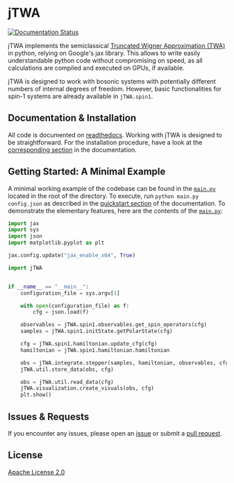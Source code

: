 # jTWA
[![Documentation Status](https://readthedocs.org/projects/jtwa/badge/?version=latest)](https://jtwa.readthedocs.io/en/latest/?badge=latest)

jTWA implements the semiclassical [Truncated Wigner Approximation (TWA)](https://www.sciencedirect.com/science/article/pii/S0003491610000382?via%3Dihub) in python, relying on Google's jax library.
This allows to write easily understandable python code without compromising on speed, as all calculations are compiled and executed on GPUs, if available.

jTWA is designed to work with bosonic systems with potentially different numbers of internal degrees of freedom.
However, basic functionalities for spin-1 systems are already available in ``jTWA.spin1``.

## Documentation & Installation
All code is documented on [readthedocs](https://jtwa.readthedocs.io/en/latest/#).
Working with jTWA is designed to be straightforward. For the installation procedure, have a look at the [corresponding section](https://jtwa.readthedocs.io/en/latest/docs/install.html) in the documentation.

## Getting Started: A Minimal Example
A minimal working example of the codebase can be found in the [``main.py``](https://github.com/RehMoritz/jTWA/blob/main/main.py) located in the root of the directory.
To execute, run `python main.py config.json` as described in the [quickstart section](https://jtwa.readthedocs.io/en/latest/docs/quickstart.html) of the documentation.
To demonstrate the elementary features, here are the contents of the [``main.py``](https://github.com/RehMoritz/jTWA/blob/main/main.py):

```python
import jax
import sys
import json
import matplotlib.pyplot as plt

jax.config.update("jax_enable_x64", True)

import jTWA


if __name__ == "__main__":
    configuration_file = sys.argv[1]

    with open(configuration_file) as f:
        cfg = json.load(f)

    observables = jTWA.spin1.observables.get_spin_operators(cfg)
    samples = jTWA.spin1.initState.getPolarState(cfg)

    cfg = jTWA.spin1.hamiltonian.update_cfg(cfg)
    hamiltonian = jTWA.spin1.hamiltonian.hamiltonian

    obs = jTWA.integrate.stepper(samples, hamiltonian, observables, cfg)
    jTWA.util.store_data(obs, cfg)

    obs = jTWA.util.read_data(cfg)
    jTWA.visualization.create_visuals(obs, cfg)
    plt.show()
```

## Issues & Requests

If you encounter any issues, please open an [issue](https://github.com/RehMoritz/jTWA/issues) or submit a [pull request](https://github.com/RehMoritz/jTWA/pulls).

## License

[Apache License 2.0](https://github.com/RehMoritz/jTWA/blob/main/LICENSE)
